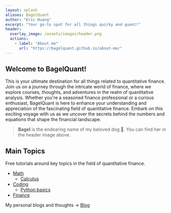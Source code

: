 ```yaml
---
layout: splash
aliases: BagelQuant
author: "Eric Huang"
excerpt: "Your go-to spot for all things quirky and quant!"
header:
  overlay_image: /assets/images/header.png
  actions:
    - label: "About me"
      url: "https://bagelquant.github.io/about-me/"
---
```


## Welcome to BagelQuant!

This is your ultimate destination for all things related to quantitative finance. 
Join us on a journey through the intricate world of finance, 
where we explore courses, thoughts, and adventures in the realm of quantitative analysis. 
Whether you're a seasoned finance professional or a curious enthusiast, 
BagelQuant is here to enhance your understanding and appreciation of the fascinating field of quantitative finance. 
Embark on this exciting voyage with us 
as we uncover the secrets behind the numbers and equations that shape the financial landscape.

> **Bagel** is the endearing name of my beloved dog 🐶. You can find her in the header image above.

## Main Topics

Free tutorials around key topics in the field of quantitative finance.

- [Math](https://bagelquant.github.io/math/)
  - [Calculus](https://bagelquant.github.io/math/calculus/)
- [Coding](https://bagelquant.github.io/coding/)
  - [Python basics](https://bagelquant.github.io/coding/python-basic/)
- [Finance](https://bagelquant.github.io/finance/)

My personal blogs and thoughts -> [Blog](https://bagelquant.github.io/posts/)

